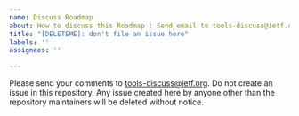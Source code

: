 ```yaml
---
name: Discuss Roadmap
about: How to discuss this Roadmap : Send email to tools-discuss@ietf.org
title: "[DELETEME]: don't file an issue here"
labels: ''
assignees: ''

---
```


Please send your comments to tools-discuss@ietf.org. Do not create an issue in this repository. Any issue created here by anyone other than the repository maintainers will be deleted without notice.
